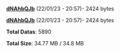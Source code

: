 [**dNAhbQJb**](/data/dNAhbQJb.txt) (22/01/23 - 20:57)- 2424 bytes

[**dNAhbQJb**](/data/dNAhbQJb.txt) (22/01/23 - 20:57)- 2424 bytes

**Total Datas**: 5890

**Total Size**: 34.77 MB / 34.8 MB